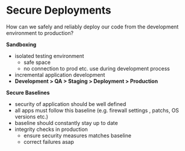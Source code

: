 # Secure Deployments

How can we safely and reliably deploy our code from the development environment to production?

**Sandboxing**
- isolated testing environment
    - safe space
    - no connection to prod etc.
use during development process
- incremental application development 
- **Development > QA > Staging > Deployment > Production**

**Secure Baselines**
- security of application should be well defined
- all apps must follow this baseline (e.g. firewall settings , patchs, OS versions etc.)
- baseline should constantly stay up to date
- integrity checks in production
    - ensure security measures matches baseline
    - correct failures asap